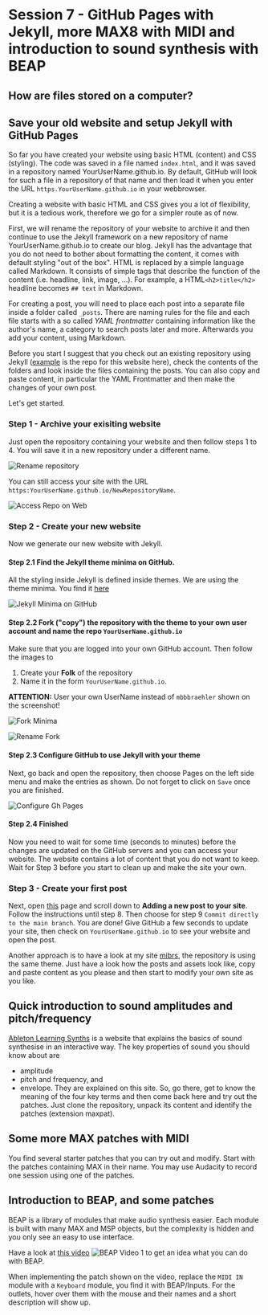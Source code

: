 # Session 7 - GitHub Pages with Jekyll, more MAX8 with MIDI and introduction to sound synthesis with BEAP

## How are files stored on a computer?

## Save your old website and setup Jekyll with GitHub Pages
So far you have created your website using basic HTML (content) and CSS (styling). The code was saved in a file named ```index.html```, and it was saved in a repository named YourUserName.github.io. By default, GitHub will look for such a file in a repository of that name and then load it when you enter the URL ```https.YourUserName.github.io``` in your webbrowser.

Creating a website with basic HTML and CSS gives you a lot of flexibility, but it is a tedious work, therefore we go for a simpler route as of now. 

First, we will rename the repository of your website to archive it and then continue to use the Jekyll framework on a new repository of name YourUserName.github.io to create our blog. Jekyll has the advantage that you do not need to bother about formatting the content, it comes with default styling "out of the box". HTML is replaced by a simple language called Markdown. It consists of simple tags that describe the function of the content (i.e. headline, link, image, ...). For example, a HTML```<h2>title</h2>``` headline becomes ```## text``` in Markdown.

For creating a post, you will need to place each post into a separate file inside a folder called ```_posts```. There are naming rules for the file and each file starts with a so called *YAML frontmatter* containing information like the author's name, a category to search posts later and more. Afterwards you add your content, using Markdown.

Before you start I suggest that you check out an existing repository using Jekyll ([example](https://github.com/mibrs/mibrs.github.io) is the repo for this website here), check the contents of the folders and look inside the files containing the posts. You can also copy and paste content, in particular the YAML Frontmatter and then make the changes of your own post.

Let's get started.

### Step 1 - Archive your exisiting website
Just open the repository containing your website and then follow steps 1 to 4. You will save it in a new repository under a different name.

![Rename repository](/media/221122RenameGhRepo.png)

You can still access your site with the URL ```https:YourUserName.github.io/NewRepositoryName```.

![Access Repo on Web](/media/221122GhAccessRepoOnWeb.png)

### Step 2 - Create your new website
Now we generate our new website with Jekyll.

#### Step 2.1 Find the Jekyll theme minima on GitHub.
All the styling inside Jekyll is defined inside themes. We are using the theme minima. You find it [here](https://github.com/jekyll/minima)

![Jekyll Minima on GitHub](/media/221122JekyllMinimaRepo.png)

#### Step 2.2 Fork ("copy") the repository with the theme to your own user account and name the repo ```YourUserName.github.io```

Make sure that you are logged into your own GitHub account. Then follow the images to
1. Create your **Folk** of the repository
2. Name it in the form ```YourUserName.github.io```.

**ATTENTION:** User your own UserName instead of ```mbbbraehler``` shown on the screenshot!

![Fork Minima](/media/221122ForkMinima.png)

![Rename Fork](/media/221122NameFolkGh.png)

#### Step 2.3 Configure GitHub to use Jekyll with your theme
Next, go back and open the repository, then choose Pages on the left side menu and make the entries as shown. Do not forget to click on ```Save``` once you are finished.

![Configure Gh Pages](/media/221122ConfigureGhPages.png)

#### Step 2.4 Finished
Now you need to wait for some time (seconds to minutes) before the changes are updated on the GitHub servers and you can access your website. The website contains a lot of content that you do not want to keep. Wait for Step 3 before you start to clean up and make the site your own.


### Step 3 - Create your first post
Next, open [this](https://docs.github.com/en/pages/setting-up-a-github-pages-site-with-jekyll/adding-content-to-your-github-pages-site-using-jekyll#about-content-in-jekyll-sites) page and scroll down to **Adding a new post to your site**. Follow the instructions until step 8. Then choose for step 9 ```Commit directly to the main branch```. You are done! Give GitHub a few seconds to update your site, then check on ```YourUserName.github.io``` to see your website and open the post.

Another approach is to have a look at my site [mibrs](https://github.com/mibrs/mibrs.github.io), the repository is using the same theme. Just have a look how the posts and assets look like, copy and paste content as you please and then start to modify your own site as you like.

## Quick introduction to sound amplitudes and pitch/frequency
[Ableton Learning Synths](https://learningsynths.ableton.com/) is a website that explains the basics of sound synthesise in an interactive way. The key properties of sound you should know about are
- amplitude
- pitch and frequency, and 
- envelope. 
They are explained on this site. So, go there, get to know the meaning of the four key terms and then come back here and try out the patches. Just clone the repository, unpack its content and identify the patches (extension maxpat).

## Some more MAX patches with MIDI
You find several starter patches that you can try out and modify. Start with the patches containing MAX in their name. You may use Audacity to record one session using one of the patches. 

## Introduction to BEAP, and some patches
BEAP is a library of modules that make audio synthesis easier. Each module is built with many MAX and MSP objects, but the complexity is hidden and you only see an easy to use interface. 

Have a look at [this video](https://youtu.be/RhsQLUFLOAg)
![BEAP Video 1](/media/221122BEAP1.png) to get an idea what you can do with BEAP.

When implementing the patch shown on the video, replace the ```MIDI IN``` module with a ```Keyboard``` module, you find it with BEAP/Inputs. For the outlets, hover over them with the mouse and their names and a short description will show up.

